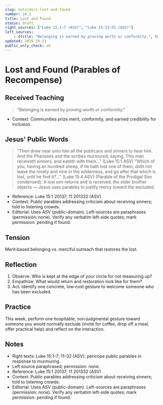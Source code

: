 ```yaml
---
slug: outsiders-lost-and-found
number: 10.2
title: Lost and Found
status: draft
right_sources: ["Luke 15:1–7 (ASV)", "Luke 15:11–32 (ASV)"]
left_sources:
	- {title: "Belonging is earned by proving worth or conformity.", type: paraphrase, permission: none}
updated: 2025-10-11
public_only_check: ok
---
```


# Lost and Found (Parables of Recompense)

## Received Teaching
> "Belonging is earned by proving worth or conformity."
- Context: Communities prize merit, conformity, and earned credibility for inclusion.

## Jesus' Public Words
> "Then drew near unto him all the publicans and sinners to hear him. And the Pharisees and the scribes murmured, saying, This man receiveth sinners, and eateth with them..." (Luke 15:1 ASV)
> "Which of you, having an hundred sheep, if he hath lost one of them, doth not leave the ninety and nine in the wilderness, and go after that which is lost, until he find it?..." (Luke 15:4 ASV)
> (Parable of the Prodigal Son condensed): A lost son returns and is received; the elder brother objects — Jesus uses parables to justify mercy toward the excluded.
- Reference: Luke 15:1
20137; 11
201332 (ASV)
- Context: Public parables addressing criticism about receiving sinners; told to listening crowds.
- Editorial: Uses ASV (public-domain). Left-sources are paraphrases (permission: none). Verify any verbatim left-side quotes; mark permission: pending if found.

## Tension
Merit‑based belonging vs. merciful outreach that restores the lost.

## Reflection
1. Observe: Who is kept at the edge of your circle for not measuring up?
2. Empathize: What would return and restoration look like for them?
3. Act: Identify one concrete, low‑cost gesture to welcome someone who has been excluded.

## Practice
This week, perform one hospitable, non‑judgmental gesture toward someone you would normally exclude (invite for coffee, drop off a meal, offer practical help) and reflect on the interaction.

## Notes
- Right texts: Luke 15:1–7; 11–32 (ASV); pericope public parables in response to murmuring.
- Left source paraphrased; permission: none.
- Reference: Luke 15:1
20137; 11
201332 (ASV)
- Context: Public parables addressing criticism about receiving sinners; told to listening crowds.
- Editorial: Uses ASV (public-domain). Left-sources are paraphrases (permission: none). Verify any verbatim left-side quotes; mark permission: pending if found.

